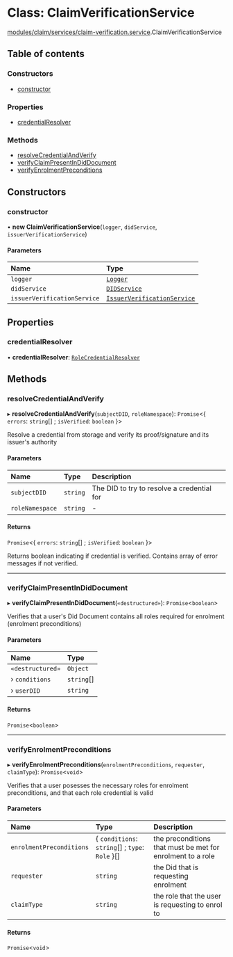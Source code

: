 # Class: ClaimVerificationService

[modules/claim/services/claim-verification.service](../modules/modules_claim_services_claim_verification_service.md).ClaimVerificationService

## Table of contents

### Constructors

- [constructor](modules_claim_services_claim_verification_service.ClaimVerificationService.md#constructor)

### Properties

- [credentialResolver](modules_claim_services_claim_verification_service.ClaimVerificationService.md#credentialresolver)

### Methods

- [resolveCredentialAndVerify](modules_claim_services_claim_verification_service.ClaimVerificationService.md#resolvecredentialandverify)
- [verifyClaimPresentInDidDocument](modules_claim_services_claim_verification_service.ClaimVerificationService.md#verifyclaimpresentindiddocument)
- [verifyEnrolmentPreconditions](modules_claim_services_claim_verification_service.ClaimVerificationService.md#verifyenrolmentpreconditions)

## Constructors

### constructor

• **new ClaimVerificationService**(`logger`, `didService`, `issuerVerificationService`)

#### Parameters

| Name | Type |
| :------ | :------ |
| `logger` | [`Logger`](modules_logger_logger_service.Logger.md) |
| `didService` | [`DIDService`](modules_did_did_service.DIDService.md) |
| `issuerVerificationService` | [`IssuerVerificationService`](modules_claim_services_issuer_verification_service.IssuerVerificationService.md) |

## Properties

### credentialResolver

• **credentialResolver**: [`RoleCredentialResolver`](modules_claim_resolvers_credential_resolver.RoleCredentialResolver.md)

## Methods

### resolveCredentialAndVerify

▸ **resolveCredentialAndVerify**(`subjectDID`, `roleNamespace`): `Promise`<{ `errors`: `string`[] ; `isVerified`: `boolean`  }\>

Resolve a credential from storage and verify its proof/signature and its issuer's authority

#### Parameters

| Name | Type | Description |
| :------ | :------ | :------ |
| `subjectDID` | `string` | The DID to try to resolve a credential for |
| `roleNamespace` | `string` | - |

#### Returns

`Promise`<{ `errors`: `string`[] ; `isVerified`: `boolean`  }\>

Returns boolean indicating if credential is verified. Contains array of error messages if not verified.

___

### verifyClaimPresentInDidDocument

▸ **verifyClaimPresentInDidDocument**(`«destructured»`): `Promise`<`boolean`\>

Verifies that a user's Did Document contains all roles required for enrolment (enrolment preconditions)

#### Parameters

| Name | Type |
| :------ | :------ |
| `«destructured»` | `Object` |
| › `conditions` | `string`[] |
| › `userDID` | `string` |

#### Returns

`Promise`<`boolean`\>

___

### verifyEnrolmentPreconditions

▸ **verifyEnrolmentPreconditions**(`enrolmentPreconditions`, `requester`, `claimType`): `Promise`<`void`\>

Verifies that a user posesses the necessary roles for enrolment preconditions, and that each role credential is valid

#### Parameters

| Name | Type | Description |
| :------ | :------ | :------ |
| `enrolmentPreconditions` | { `conditions`: `string`[] ; `type`: `Role`  }[] | the preconditions that must be met for enrolment to a role |
| `requester` | `string` | the Did that is requesting enrolment |
| `claimType` | `string` | the role that the user is requesting to enrol to |

#### Returns

`Promise`<`void`\>
